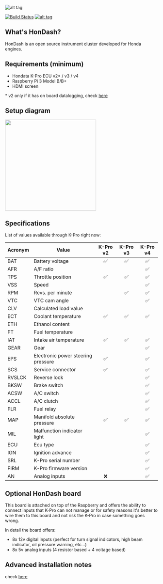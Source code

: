 ![alt tag](https://raw.github.com/pablobuenaposada/HonDash/kpro/docs/logo/hondash.png)

[![Build Status](https://secure.travis-ci.org/pablobuenaposada/HonDash.png?branch=kpro)](http://travis-ci.org/pablobuenaposada/HonDash)
[![alt tag](https://codecov.io/gh/pablobuenaposada/hondash/branch/kpro/graph/badge.svg)](https://codecov.io/gh/pablobuenaposada/hondash/)

## What's HonDash?

HonDash is an open source instrument cluster developed for Honda engines.

## Requirements (minimum)

- Hondata K-Pro ECU v2* / v3 / v4
- Raspberry Pi 3 Model B/B+
- HDMI screen

\* v2 only if it has on board datalogging, check [here](https://www.hondata.com/kpro2)

## Setup diagram

<img src="https://raw.github.com/pablobuenaposada/HonDash/kpro/docs/readme/setup.png" data-canonical-src="https://raw.github.com/pablobuenaposada/HonDash/kpro/docs/readme/setup.png" height="300" />

## Specifications

List of values available through K-Pro right now:

Acronym | Value | K-Pro v2 | K-Pro v3 | K-Pro v4
------- | ----- | :------: | :------: | :------:
BAT | Battery voltage |:white_check_mark:|:white_check_mark:|:white_check_mark:
AFR | A/F ratio |  |  |:white_check_mark:
TPS | Throttle position |:white_check_mark:|:white_check_mark:|:white_check_mark:
VSS | Speed |  |  |:white_check_mark:
RPM | Revs. per minute |  |:white_check_mark:|:white_check_mark:
VTC | VTC cam angle |  |  |:white_check_mark:
CLV | Calculated load value |  |  |
ECT | Coolant temperature |:white_check_mark:|:white_check_mark:|:white_check_mark:
ETH | Ethanol content |  |  |
FT | Fuel temperature |  |  |
IAT | Intake air temperature |:white_check_mark:|:white_check_mark:|:white_check_mark:
GEAR | Gear |  |  |:white_check_mark:
EPS | Electronic power steering pressure |:white_check_mark:|  |:white_check_mark:
SCS | Service connector |:white_check_mark:|  |:white_check_mark:
RVSLCK | Reverse lock |  |  |:white_check_mark:
BKSW | Brake switch |  |  |:white_check_mark:
ACSW | A/C switch |  |  |:white_check_mark:
ACCL | A/C clutch |  |  |:white_check_mark:
FLR | Fuel relay |  |  |:white_check_mark:
MAP | Manifold absolute pressure |:white_check_mark:|:white_check_mark:|:white_check_mark:
MIL | Malfunction indicator light |  |  |:white_check_mark:
ECU | Ecu type |  |  |:white_check_mark:
IGN | Ignition advance |  |  |:white_check_mark:
SRL | K-Pro serial number |  |  |:white_check_mark:
FIRM | K-Pro firmware version |  |  |:white_check_mark:
AN | Analog inputs | :x: |  |:white_check_mark:

## Optional HonDash board

This board is attached on top of the Raspberry and offers the ability to connect inputs that K-Pro can not manage or for safety reasons it's better to wire them to this board and not risk the K-Pro in case something goes wrong.

In detail the board offers:
* 8x 12v digital inputs (perfect for turn signal indicators, high beam indicator, oil pressure warning, etc...)
* 8x 5v analog inputs (4 resistor based + 4 voltage based)

## Advanced installation notes

check [here](https://github.com/pablobuenaposada/HonDash/tree/kpro/src)
